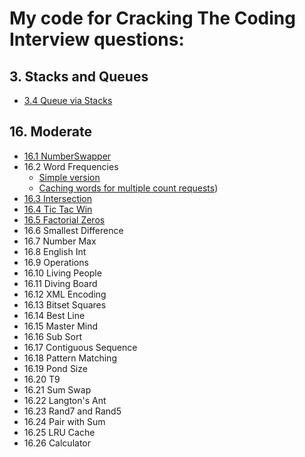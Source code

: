 # My code for Cracking The Coding Interview questions:

## 3. Stacks and Queues
* [3.4 Queue via Stacks](data_structs/queue_as_stack.hh)

## 16. Moderate
* [16.1 NumberSwapper](bitwise/swap_two_numbers.cc)
* 16.2 Word Frequencies
    * [Simple version](search/word_counter_simple.cc)
    * [Caching words for multiple count requests](search/word_counter_cached.cc))
* [16.3 Intersection](geometry/segments_intersection.cc)
* [16.4 Tic Tac Win](misc/tictactoe.cc)
* [16.5 Factorial Zeros](math/factorial.hh)
* 16.6 Smallest Difference
* 16.7 Number Max
* 16.8 English Int
* 16.9 Operations
* 16.10 Living People
* 16.11 Diving Board
* 16.12 XML Encoding
* 16.13 Bitset Squares
* 16.14 Best Line
* 16.15 Master Mind
* 16.16 Sub Sort
* 16.17 Contiguous Sequence
* 16.18 Pattern Matching
* 16.19 Pond Size
* 16.20 T9
* 16.21 Sum Swap
* 16.22 Langton's Ant
* 16.23 Rand7 and Rand5
* 16.24 Pair with Sum
* 16.25 LRU Cache
* 16.26 Calculator


